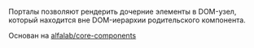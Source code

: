 Порталы позволяют рендерить дочерние элементы в DOM-узел, который находится вне DOM-иерархии родительского компонента.

Основан на  [alfalab/core-components](https://github.com/alfa-laboratory/core-components)
